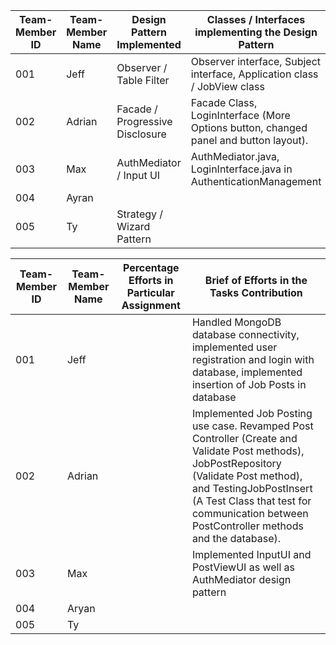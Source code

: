 | Team-Member ID | Team-Member Name | Design Pattern Implemented      | Classes / Interfaces implementing the Design Pattern                                 |
|----------------|------------------|---------------------------------|--------------------------------------------------------------------------------------|
| 001            | Jeff             | Observer / Table Filter         | Observer interface, Subject interface, Application class / JobView class             |
| 002            | Adrian           | Facade / Progressive Disclosure | Facade Class, LoginInterface (More Options button, changed panel and button layout). |
| 003            | Max              | AuthMediator / Input UI         | AuthMediator.java, LoginInterface.java in AuthenticationManagement|
| 004            | Ayran            |                                 |                                                                                      |
| 005            | Ty               | Strategy / Wizard Pattern       |                                                                                      |


| Team-Member ID | Team-Member Name | Percentage Efforts in Particular Assignment | Brief of Efforts in the Tasks Contribution                                                                                                                                                                                                                    |
|----------------|------------------|---------------------------------------------|---------------------------------------------------------------------------------------------------------------------------------------------------------------------------------------------------------------------------------------------------------------|
| 001            | Jeff             |                                             | Handled MongoDB database connectivity, implemented user registration and login with database, implemented insertion of Job Posts in database                                                                                                                  |
| 002            | Adrian           |                                             | Implemented Job Posting use case. Revamped Post Controller (Create and Validate Post methods), JobPostRepository (Validate Post method), and TestingJobPostInsert (A Test Class that test for communication between PostController methods and the database). |
| 003            | Max              |                                             |   Implemented InputUI and PostViewUI as well as AuthMediator design pattern                                                                                                                                                                                                                                                           |
| 004            | Aryan            |                                             |                                                                                                                                                                                                                                                               |
| 005            | Ty               |                                             |                                                                                                                                                                                                                                                               |
